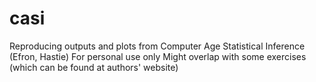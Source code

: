 # casi
Reproducing outputs and plots from Computer Age Statistical Inference (Efron, Hastie)
For personal use only
Might overlap with some exercises (which can be found at authors' website)
